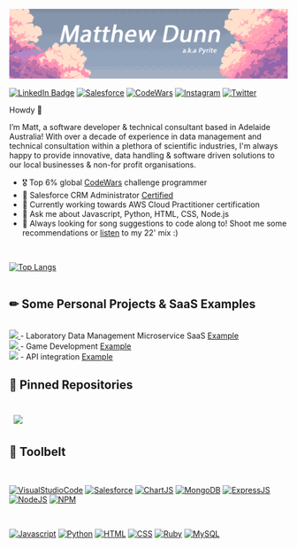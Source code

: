 [![Matt's GitHub Banner](https://github.com/MatthewTDunn/MatthewTDunn/blob/main/assets/coverPicture.jpg)](https://MatthewDunn.dev)

[Link to badge repo]: <https://github.com/alexandresanlim/Badges4-README.md-Profile>

[![LinkedIn Badge](https://img.shields.io/badge/LinkedIn-0077B5?style=for-the-badge&logo=linkedin&logoColor=white)](https://www.linkedin.com/in/matthewdunn-aus/)
[![Salesforce](https://img.shields.io/badge/Salesforce-00A1E0?style=for-the-badge&logo=Salesforce&logoColor=white)](https://trailblazer.me/id/dunn0139)
[![CodeWars](https://img.shields.io/badge/Codewars-B1361E?style=for-the-badge&logo=Codewars&logoColor=white)](https://www.codewars.com/users/Pyr1te)
[![Instagram](https://img.shields.io/badge/Instagram-E4405F?style=for-the-badge&logo=instagram&logoColor=white)](https://www.instagram.com/haveidunnthisright/)
[![Twitter](https://img.shields.io/badge/Twitter-1DA1F2?style=for-the-badge&logo=twitter&logoColor=white)](https://twitter.com/Pyrite____)



Howdy 👋

I’m Matt, a software developer & technical consultant based in Adelaide Australia! With over a decade of experience in data management and technical consultation within a plethora of scientific industries, I'm always happy to provide innovative, data handling & software driven solutions to our local businesses & non-for profit organisations. 
<ul>
  <li> 🎖 Top 6% global <a href="https://www.codewars.com/users/Pyr1te">CodeWars</a> challenge programmer</li>
  <li> 📖 Salesforce CRM Administrator <a href="https://trailblazer.me/id/dunn0139">Certified</a></li>
  <li> 🌱 Currently working towards AWS Cloud Practitioner certification</li>
  <li> 💬 Ask me about Javascript, Python, HTML, CSS, Node.js
  <li> 🎼 Always looking for song suggestions to code along to! Shoot me some recommendations or <a href="https://youtube.com/playlist?list=PLAclWGt0dVq-s94VbHeKJY50zfd93oq75">listen</a> to my 22' mix :)</li>
</ul>
<br>

[![Top Langs](https://github-readme-stats.vercel.app/api/top-langs/?username=MatthewTDunn&layout=compact&theme=github_dark)](https://github.com/MatthewTDunn/github-readme-stats)
<br>
<br>
## ✏ Some Personal Projects & SaaS Examples
<br>
<a target="_blank" href="https://www.python.org/">
  <img src="https://img.shields.io/badge/Language-Python-blue" />
</a>
 - Laboratory Data Management Microservice SaaS <a href="https://github.com/MatthewTDunn/SaaS-Example-Parsing-Script">Example</a>
<br>
<a target="_blank" href="https://www.ruby-lang.org/en/">
  <img src="https://img.shields.io/badge/Language-Ruby-red"/>
</a>
 - Game Development <a href="https://github.com/MatthewTDunn/Pokemon-Liz">Example</a> 
<br>
<a href="https://developer.mozilla.org/en-US/docs/Learn/JavaScript/First_steps/What_is_JavaScript"><img src="https://img.shields.io/badge/Language-Javascript-yellow" /></a>
 - API integration <a href="https://github.com/MatthewTDunn/MomentCRM-API">Example</a>

## 📌 Pinned Repositories

<br>
<a href="https://github.com/MatthewTDunn/Daily-Coding-Challenges">
  <img align="center" style="margin:0.5rem" src="https://github-readme-stats.vercel.app/api/pin/?username=MatthewTDunn&repo=Daily-Coding-Challenges&title_color=ffffff&text_color=c9cacc&icon_color=4AB197&bg_color=1A2B34"  />
</a>

<!--

<a href="https://github.com/Pyr1te/UI-UX-Challenges">
  <img align="center" style="margin:0.5rem" src="https://github-readme-stats.vercel.app/api/pin/?username=pyr1te&repo=UI-UX-Challenges&title_color=ffffff&text_color=c9cacc&icon_color=4AB197&bg_color=1A2B34" />
</a>

-->

## 💼 Toolbelt
<br>

[![VisualStudioCode](https://img.shields.io/badge/VSCode-0078D4?style=for-the-badge&logo=visual%20studio%20code&logoColor=white)](https://code.visualstudio.com/)
[![Salesforce](https://img.shields.io/badge/Salesforce-00A1E0?style=for-the-badge&logo=Salesforce&logoColor=white)](https://www.salesforce.com/au/products/what-is-salesforce/)
[![ChartJS](https://img.shields.io/badge/Chart.js-FF6384?style=for-the-badge&logo=chartdotjs&logoColor=white)](https://www.chartjs.org/)
[![MongoDB](https://img.shields.io/badge/MongoDB-4EA94B?style=for-the-badge&logo=mongodb&logoColor=white)](https://www.mongodb.com/what-is-mongodb)
[![ExpressJS](https://img.shields.io/badge/Express.js-000000?style=for-the-badge&logo=express&logoColor=white)](https://expressjs.com/)
[![NodeJS](https://img.shields.io/badge/Node.js-339933?style=for-the-badge&logo=nodedotjs&logoColor=white)](https://nodejs.org/en/about/)
[![NPM](https://img.shields.io/badge/npm-CB3837?style=for-the-badge&logo=npm&logoColor=white)](https://www.npmjs.com/)

<br>

[![Javascript](https://img.shields.io/badge/JavaScript-323330?style=for-the-badge&logo=javascript&logoColor=F7DF1E)](https://developer.mozilla.org/en-US/docs/Learn/JavaScript/First_steps/What_is_JavaScript)
[![Python](https://img.shields.io/badge/Python-FFD43B?style=for-the-badge&logo=python&logoColor=blue)](https://www.python.org/doc/essays/blurb/#:~:text=Python%20is%20an%20interpreted%2C%20object,programming%20language%20with%20dynamic%20semantics.)
[![HTML](https://img.shields.io/badge/HTML5-E34F26?style=for-the-badge&logo=html5&logoColor=white)](https://developer.mozilla.org/en-US/docs/Learn/Getting_started_with_the_web/HTML_basics)
[![CSS](https://img.shields.io/badge/CSS3-1572B6?style=for-the-badge&logo=css3&logoColor=white)](https://developer.mozilla.org/en-US/docs/Learn/CSS/First_steps/What_is_CSS)
[![Ruby](https://img.shields.io/badge/Ruby-CC342D?style=for-the-badge&logo=ruby&logoColor=white)](https://www.ruby-lang.org/en/)
[![MySQL](https://img.shields.io/badge/MySQL-005C84?style=for-the-badge&logo=mysql&logoColor=white)](https://www.talend.com/resources/what-is-mysql/)


